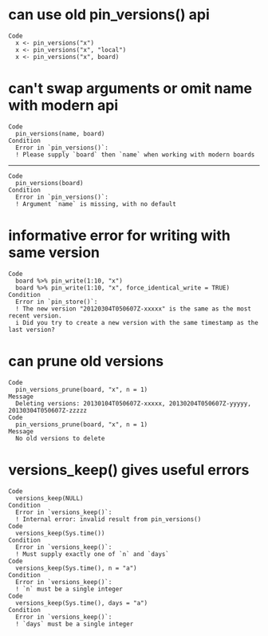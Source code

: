 # can use old pin_versions() api

    Code
      x <- pin_versions("x")
      x <- pin_versions("x", "local")
      x <- pin_versions("x", board)

# can't swap arguments or omit name with modern api

    Code
      pin_versions(name, board)
    Condition
      Error in `pin_versions()`:
      ! Please supply `board` then `name` when working with modern boards

---

    Code
      pin_versions(board)
    Condition
      Error in `pin_versions()`:
      ! Argument `name` is missing, with no default

# informative error for writing with same version

    Code
      board %>% pin_write(1:10, "x")
      board %>% pin_write(1:10, "x", force_identical_write = TRUE)
    Condition
      Error in `pin_store()`:
      ! The new version "20120304T050607Z-xxxxx" is the same as the most recent version.
      i Did you try to create a new version with the same timestamp as the last version?

# can prune old versions

    Code
      pin_versions_prune(board, "x", n = 1)
    Message
      Deleting versions: 20130104T050607Z-xxxxx, 20130204T050607Z-yyyyy, 20130304T050607Z-zzzzz
    Code
      pin_versions_prune(board, "x", n = 1)
    Message
      No old versions to delete

# versions_keep() gives useful errors

    Code
      versions_keep(NULL)
    Condition
      Error in `versions_keep()`:
      ! Internal error: invalid result from pin_versions()
    Code
      versions_keep(Sys.time())
    Condition
      Error in `versions_keep()`:
      ! Must supply exactly one of `n` and `days`
    Code
      versions_keep(Sys.time(), n = "a")
    Condition
      Error in `versions_keep()`:
      ! `n` must be a single integer
    Code
      versions_keep(Sys.time(), days = "a")
    Condition
      Error in `versions_keep()`:
      ! `days` must be a single integer

